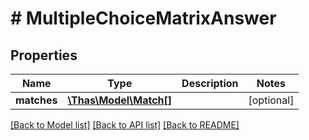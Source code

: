 # # MultipleChoiceMatrixAnswer

## Properties

Name | Type | Description | Notes
------------ | ------------- | ------------- | -------------
**matches** | [**\Thas\Model\Match[]**](Match.md) |  | [optional] 

[[Back to Model list]](../../README.md#documentation-for-models) [[Back to API list]](../../README.md#documentation-for-api-endpoints) [[Back to README]](../../README.md)


